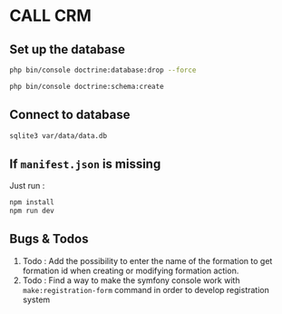 # CALL CRM

## Set up the database
```bash 
php bin/console doctrine:database:drop --force
```
```bash
php bin/console doctrine:schema:create
```

## Connect to database
```bash
sqlite3 var/data/data.db
```

## If ```manifest.json``` is missing
Just run :
```bash 
npm install
npm run dev
```

## Bugs & Todos

1. Todo : Add the possibility to enter the name of the formation to get formation id when creating or modifying formation action.
2. Todo : Find a way to make the symfony console work with ```make:registration-form``` command in order to develop registration system
